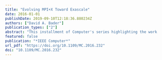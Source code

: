 ```yaml
---
title: "Evolving MPI+X Toward Exascale"
date: 2016-01-01
publishDate: 2019-09-10T12:18:36.880234Z
authors: ["David A. Bader"]
publication_types: ["2"]
abstract: "This installment of Computer's series highlighting the work published in IEEE Computer Society journals comes from IEEE Transactions on Parallel and Distributed Systems."
featured: false
publication: "*IEEE Computer*"
url_pdf: "https://doi.org/10.1109/MC.2016.232"
doi: "10.1109/MC.2016.232"
---
```


